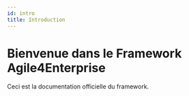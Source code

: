 ```yaml
---
id: intro
title: Introduction
---
```


# Bienvenue dans le Framework Agile4Enterprise

Ceci est la documentation officielle du framework.
